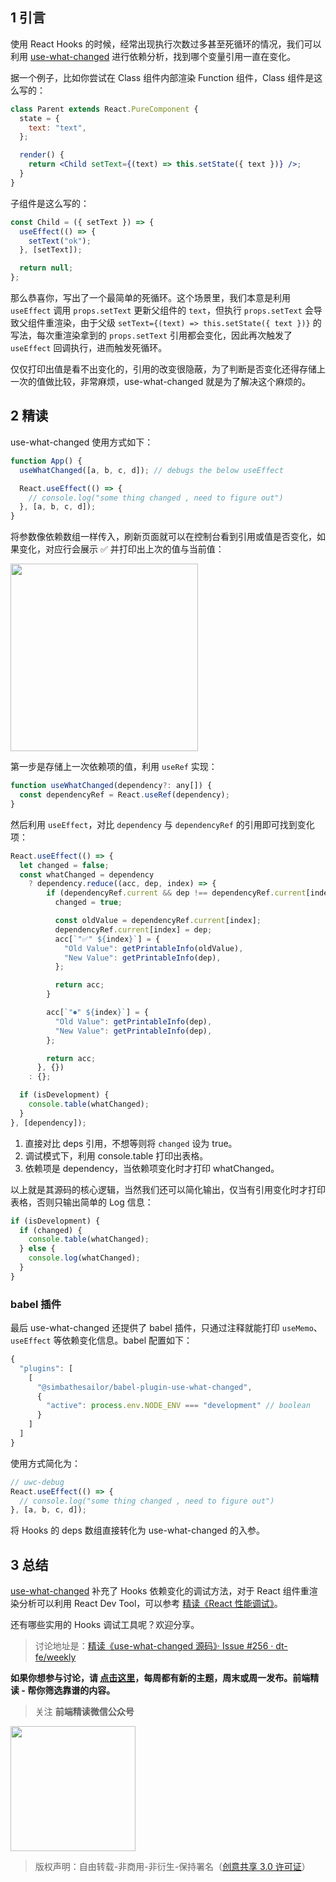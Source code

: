 ## 1 引言

使用 React Hooks 的时候，经常出现执行次数过多甚至死循环的情况，我们可以利用 [use-what-changed](https://github.com/simbathesailor/use-what-changed) 进行依赖分析，找到哪个变量引用一直在变化。

据一个例子，比如你尝试在 Class 组件内部渲染 Function 组件，Class 组件是这么写的：

```jsx
class Parent extends React.PureComponent {
  state = {
    text: "text",
  };

  render() {
    return <Child setText={(text) => this.setState({ text })} />;
  }
}
```

子组件是这么写的：

```jsx
const Child = ({ setText }) => {
  useEffect(() => {
    setText("ok");
  }, [setText]);

  return null;
};
```

那么恭喜你，写出了一个最简单的死循环。这个场景里，我们本意是利用 `useEffect` 调用 `props.setText` 更新父组件的 `text`，但执行 `props.setText` 会导致父组件重渲染，由于父级 `setText={(text) => this.setState({ text })}` 的写法，每次重渲染拿到的 `props.setText` 引用都会变化，因此再次触发了 `useEffect` 回调执行，进而触发死循环。

仅仅打印出值是看不出变化的，引用的改变很隐蔽，为了判断是否变化还得存储上一次的值做比较，非常麻烦，use-what-changed 就是为了解决这个麻烦的。

## 2 精读

use-what-changed 使用方式如下：

```jsx
function App() {
  useWhatChanged([a, b, c, d]); // debugs the below useEffect

  React.useEffect(() => {
    // console.log("some thing changed , need to figure out")
  }, [a, b, c, d]);
}
```

将参数像依赖数组一样传入，刷新页面就可以在控制台看到引用或值是否变化，如果变化，对应行会展示 ✅ 并打印出上次的值与当前值：

<img width=300 src="https://img.alicdn.com/tfs/TB1SN7JKbj1gK0jSZFOXXc7GpXa-908-460.png">

第一步是存储上一次依赖项的值，利用 `useRef` 实现：

```jsx
function useWhatChanged(dependency?: any[]) {
  const dependencyRef = React.useRef(dependency);
}
```

然后利用 `useEffect`，对比 `dependency` 与 `dependencyRef` 的引用即可找到变化项：

```jsx
React.useEffect(() => {
  let changed = false;
  const whatChanged = dependency
    ? dependency.reduce((acc, dep, index) => {
        if (dependencyRef.current && dep !== dependencyRef.current[index]) {
          changed = true;

          const oldValue = dependencyRef.current[index];
          dependencyRef.current[index] = dep;
          acc[`"✅" ${index}`] = {
            "Old Value": getPrintableInfo(oldValue),
            "New Value": getPrintableInfo(dep),
          };

          return acc;
        }

        acc[`"⏺" ${index}`] = {
          "Old Value": getPrintableInfo(dep),
          "New Value": getPrintableInfo(dep),
        };

        return acc;
      }, {})
    : {};

  if (isDevelopment) {
    console.table(whatChanged);
  }
}, [dependency]);
```

1. 直接对比 deps 引用，不想等则将 `changed` 设为 true。
2. 调试模式下，利用 console.table 打印出表格。
3. 依赖项是 dependency，当依赖项变化时才打印 whatChanged。

以上就是其源码的核心逻辑，当然我们还可以简化输出，仅当有引用变化时才打印表格，否则只输出简单的 Log 信息：

```jsx
if (isDevelopment) {
  if (changed) {
    console.table(whatChanged);
  } else {
    console.log(whatChanged);
  }
}
```

### babel 插件

最后 use-what-changed 还提供了 babel 插件，只通过注释就能打印 `useMemo`、`useEffect` 等依赖变化信息。babel 配置如下：

```js
{
  "plugins": [
    [
      "@simbathesailor/babel-plugin-use-what-changed",
      {
        "active": process.env.NODE_ENV === "development" // boolean
      }
    ]
  ]
}
```

使用方式简化为：

```jsx
// uwc-debug
React.useEffect(() => {
  // console.log("some thing changed , need to figure out")
}, [a, b, c, d]);
```

将 Hooks 的 deps 数组直接转化为 use-what-changed 的入参。

## 3 总结

[use-what-changed](https://github.com/simbathesailor/use-what-changed) 补充了 Hooks 依赖变化的调试方法，对于 React 组件重渲染分析可以利用 React Dev Tool，可以参考 [精读《React 性能调试》](https://github.com/dt-fe/weekly/blob/v2/149.%20%E7%B2%BE%E8%AF%BB%E3%80%8AReact%20%E6%80%A7%E8%83%BD%E8%B0%83%E8%AF%95%E3%80%8B.md)。

还有哪些实用的 Hooks 调试工具呢？欢迎分享。

> 讨论地址是：[精读《use-what-changed 源码》· Issue #256 · dt-fe/weekly](https://github.com/dt-fe/weekly/issues/256)

**如果你想参与讨论，请 [点击这里](https://github.com/dt-fe/weekly)，每周都有新的主题，周末或周一发布。前端精读 - 帮你筛选靠谱的内容。**

> 关注 **前端精读微信公众号**

<img width=200 src="https://img.alicdn.com/tfs/TB165W0MCzqK1RjSZFLXXcn2XXa-258-258.jpg">

> 版权声明：自由转载-非商用-非衍生-保持署名（[创意共享 3.0 许可证](https://creativecommons.org/licenses/by-nc-nd/3.0/deed.zh)）
